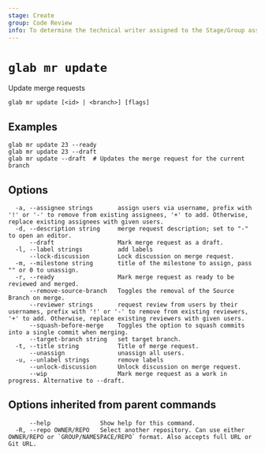 ```yaml
---
stage: Create
group: Code Review
info: To determine the technical writer assigned to the Stage/Group associated with this page, see https://about.gitlab.com/handbook/product/ux/technical-writing/#assignments
---
```


<!--
This documentation is auto generated by a script.
Please do not edit this file directly. Run `make gen-docs` instead.
-->

# `glab mr update`

Update merge requests

```plaintext
glab mr update [<id> | <branch>] [flags]
```

## Examples

```plaintext
glab mr update 23 --ready
glab mr update 23 --draft
glab mr update --draft  # Updates the merge request for the current branch

```

## Options

```plaintext
  -a, --assignee strings       assign users via username, prefix with '!' or '-' to remove from existing assignees, '+' to add. Otherwise, replace existing assignees with given users.
  -d, --description string     merge request description; set to "-" to open an editor.
      --draft                  Mark merge request as a draft.
  -l, --label strings          add labels
      --lock-discussion        Lock discussion on merge request.
  -m, --milestone string       title of the milestone to assign, pass "" or 0 to unassign.
  -r, --ready                  Mark merge request as ready to be reviewed and merged.
      --remove-source-branch   Toggles the removal of the Source Branch on merge.
      --reviewer strings       request review from users by their usernames, prefix with '!' or '-' to remove from existing reviewers, '+' to add. Otherwise, replace existing reviewers with given users.
      --squash-before-merge    Toggles the option to squash commits into a single commit when merging.
      --target-branch string   set target branch.
  -t, --title string           Title of merge request.
      --unassign               unassign all users.
  -u, --unlabel strings        remove labels
      --unlock-discussion      Unlock discussion on merge request.
      --wip                    Mark merge request as a work in progress. Alternative to --draft.
```

## Options inherited from parent commands

```plaintext
      --help              Show help for this command.
  -R, --repo OWNER/REPO   Select another repository. Can use either OWNER/REPO or `GROUP/NAMESPACE/REPO` format. Also accepts full URL or Git URL.
```

